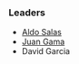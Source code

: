 ### Leaders

* [Aldo Salas](mailto:aldo.salas@owasp.org)
* [Juan Gama](mailto:juan.gama@owasp.org)
* David Garcia
